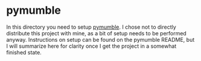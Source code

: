 pymumble
=======================

In this directory you need to setup [pymumble](https://github.com/Robert904/pymumble). I chose not to directly distribute this project with mine, as a bit of setup needs to be performed anyway. Instructions on setup can be found on the pymumble README, but I will summarize here for clarity once I get the project in a somewhat finished state.